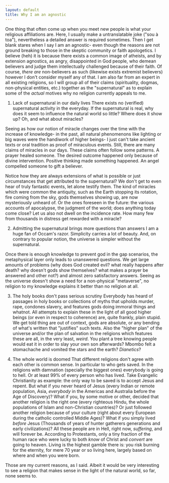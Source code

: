 ```yaml
---
layout: default
title: Why I am an agnostic
---
```


One thing that often come up when you meet new people is what your religious affiliations are. Here, I usually make a untranslatable joke ("sou à toa"), nevertheless a detailed answer is required sometimes. Then I get blank stares when I say I am an agnostic- even though the reasons are not ground breaking to those in the skeptic community or faith apologetics. I believe (heh) it is because there exists a common image of atheists, and by extension agnostics, as angry, disappointed in God people, who demean believers and judge them intellectually challenged because of their faith. Of course, _there are_ non-believers as such (likewise exists extremist believers) however I don't consider myself any of that. I am also far from an expert in all existing religions, so I will group all of their claims (spirituality, dogmas, non-physical entities, etc.) together as the "supernatural" as to explain some of the _actual_ motives why no religion currently appeals to me.

1. Lack of supernatural in our daily lives
There exists no (verified) supernatural activity in the everyday. If the supernatural is real, why does it seem to influence the natural world so little? Where does it show up? Oh, and what about miracles?

Seeing as how our notion of miracle changes over the time with the increase of knowledge- in the past, all natural phenomenons like lighting or big waves were the handiwork of higher beings- I just can't take ancient texts or oral tradition as proof of miraculous events. Still, there are many claims of miracles in our days. These claims often follow some patterns. A prayer healed someone. The desired outcome happened only because of divine intervention. Positive thinking made something happened. An angel compelled someone to gift a believer.

Notice how they are always extensions of what is possible or just circumstances that get attributed to the supernatural? We don't get to even hear of truly fantastic events, let alone testify them. The kind of miracles which were common the antiquity, such as the Earth stopping its rotation, fire coming from the sky, gods themselves showing up, are now mysteriously unheard of. Or the ones foreseen in the future: the various accounts of apocalypse, the judgment of the world; does anything today come close? Let us also not dwell on the incidence rate. How many few from thousands in distress get rewarded with a miracle? 

2. Admitting the supernatural brings more questions than answers
I am a huge fan of Occam's razor. Simplicity carries a lot of beauty. And, on contrary to popular notion, the universe is simpler without the supernatural.

Once there is enough knowledge to prevent god in the gap scenarios, the metaphysical layer only leads to unanswered questions. We get large amounts of problems (why does God created evil? what really happens after death? why doesn't gods show themselves? what makes a prayer be answered and other not?) and almost zero satisfactory answers. Seeing as the universe doesn't show a need for a non-physical "metaverse", no religion to my knowledge explains it better than no religion at all.

3. The holy books don't pass serious scrutiny
Everybody has heard of passages in holy books or collections of myths that upholds murder, rape, condones slavery, and features gods doing immoral things and whatnot. All attempts to explain these in the light of all good higher beings (or even in respect to coherence) are, quite frankly, plain stupid. We get told thing are out of context, gods are absolute, or any bending of what's written that "justifies" such texts. Also the "higher plan" of the universe and/or the plan of salvation in the religions which features these are all, in the very least, _weird_. You plant a tree knowing people would eat it in order to slay your own son afterwards? Mbombo felt a stomachache and vomited the stars and the earth? _Dianetics_?

4. The whole world is doomed
That different religions don't agree with each other is common sense. In particular to who gets saved. In the religions with damnation (specially the biggest ones) everybody is going to hell. Or at least 99% of every person who has lived. Take Evangelic Christianity as example: the only way to be saved is to accept Jesus and repent. But what if you never heard of Jesus (every Indian or remote population, Asia, _everybody_ in the Americas and Australia before the Age of Discovery)? What if you, by some motive or other, decided that another religion is the right one (every righteous Hindu, the whole populations of Islam and non-Christian countries)? Or just followed another religion because of your culture (right about every European during the catholic controlled Middle Ages)? What if you simply lived _before_ Jesus (Thousands of years of hunter gatherers generations and early civilizations)? All these people are in Hell, right now, _suffering_, and will forever be. According to Protestants, only a tiny fraction of the human race who were lucky to both _know_ of Christ and _convert_ are going to heaven. Living is the highest gamble there is: you risk burning for the eternity, for mere 70 year or so living here, largely based on where and when you were born.

Those are my current reasons, as I said. Albeit it would be very interesting to see a religion that makes sense in the light of the natural world, so far, none seems to.
